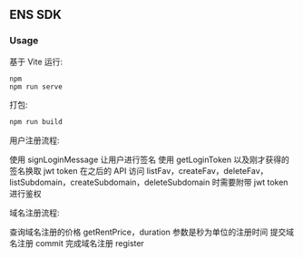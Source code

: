 ## ENS SDK

### Usage

基于 Vite 运行:

```hash
npm
npm run serve
```

打包:

```bash
npm run build
```

用户注册流程:

使用 signLoginMessage 让用户进行签名
使用 getLoginToken 以及刚才获得的签名换取 jwt token
在之后的 API 访问 listFav，createFav，deleteFav，listSubdomain，createSubdomain，deleteSubdomain 时需要附带 jwt token 进行鉴权

域名注册流程:

查询域名注册的价格 getRentPrice，duration 参数是秒为单位的注册时间
提交域名注册 commit
完成域名注册 register

